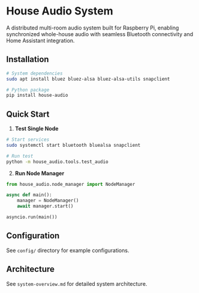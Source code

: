 # House Audio System

A distributed multi-room audio system built for Raspberry Pi, enabling synchronized whole-house audio with seamless Bluetooth connectivity and Home Assistant integration.

## Installation

```bash
# System dependencies
sudo apt install bluez bluez-alsa bluez-alsa-utils snapclient

# Python package
pip install house-audio
```

## Quick Start

1. **Test Single Node**

```bash
# Start services
sudo systemctl start bluetooth bluealsa snapclient

# Run test
python -m house_audio.tools.test_audio
```

2. **Run Node Manager**

```python
from house_audio.node_manager import NodeManager

async def main():
    manager = NodeManager()
    await manager.start()

asyncio.run(main())
```

## Configuration

See `config/` directory for example configurations.

## Architecture

See `system-overview.md` for detailed system architecture.
